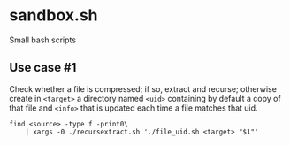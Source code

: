 # sandbox.sh

Small bash scripts

## Use case \#1

Check whether a file is compressed; if so, extract and recurse; otherwise create in `<target>` a directory named `<uid>` containing by default a copy of that file and `<info>` that is updated each time a file matches that uid. 
```
find <source> -type f -print0\
    | xargs -0 ./recursextract.sh './file_uid.sh <target> "$1"'
```

